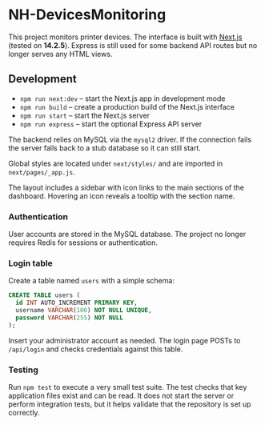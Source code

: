 # NH-DevicesMonitoring

This project monitors printer devices. The interface is built with
[Next.js](https://nextjs.org/) (tested on **14.2.5**). Express is still used
for some backend API routes but no longer serves any HTML views.

## Development

- `npm run next:dev` – start the Next.js app in development mode
- `npm run build` – create a production build of the Next.js interface
- `npm run start` – start the Next.js server
- `npm run express` – start the optional Express API server

The backend relies on MySQL via the `mysql2` driver. If the connection fails the
server falls back to a stub database so it can still start.

Global styles are located under `next/styles/` and are imported in
`next/pages/_app.js`.

The layout includes a sidebar with icon links to the main sections of the
dashboard. Hovering an icon reveals a tooltip with the section name.

### Authentication

User accounts are stored in the MySQL database. The project no longer requires
Redis for sessions or authentication.

### Login table

Create a table named `users` with a simple schema:

```sql
CREATE TABLE users (
  id INT AUTO_INCREMENT PRIMARY KEY,
  username VARCHAR(100) NOT NULL UNIQUE,
  password VARCHAR(255) NOT NULL
);
```

Insert your administrator account as needed. The login page POSTs to
`/api/login` and checks credentials against this table.

### Testing

Run `npm test` to execute a very small test suite. The test checks that
key application files exist and can be read. It does not start the server
or perform integration tests, but it helps validate that the repository is
set up correctly.

